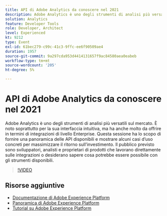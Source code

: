 ```yaml
---
title: API di Adobe Analytics da conoscere nel 2021
description: Adobe Analytics è uno degli strumenti di analisi più versatili sul mercato. È noto soprattutto per la sua interfaccia intuitiva, ma ha anche molto da offrire in termini di integrazioni di livello Enterprise. Questa sessione ha lo scopo di fornire una panoramica delle API disponibili e mostrare alcuni casi d’uso concreti per massimizzare il ritorno sull’investimento. Il pubblico previsto sono sviluppatori, analisti e proprietari di prodotti che lavorano direttamente sulle integrazioni o desiderano sapere cosa potrebbe essere possibile con gli strumenti disponibili.
solution: Analytics
feature: Developer Tools
role: Developer, Architect
level: Experienced
kt: 9212
type: Event
exl-id: 61bec279-c99c-41c3-9ffc-ee6f90509ae4
duration: 1957
source-git-commit: 9a297cda953d4414131657f9ac84580aea0eabeb
workflow-type: tm+mt
source-wordcount: '205'
ht-degree: 5%

---
```


# API di Adobe Analytics da conoscere nel 2021

Adobe Analytics è uno degli strumenti di analisi più versatili sul mercato. È noto soprattutto per la sua interfaccia intuitiva, ma ha anche molto da offrire in termini di integrazioni di livello Enterprise. Questa sessione ha lo scopo di fornire una panoramica delle API disponibili e mostrare alcuni casi d’uso concreti per massimizzare il ritorno sull’investimento. Il pubblico previsto sono sviluppatori, analisti e proprietari di prodotti che lavorano direttamente sulle integrazioni o desiderano sapere cosa potrebbe essere possibile con gli strumenti disponibili.

>[!VIDEO](https://video.tv.adobe.com/v/337576/?quality=12&learn=on&hidetitle=true)

## Risorse aggiuntive

- [Documentazione di Adobe Experience Platform](https://experienceleague.adobe.com/docs/experience-platform.html)
- [Panoramica di Adobe Experience Platform](https://experienceleague.adobe.com/docs/experience-platform/landing/home.html?lang=it)
- [Tutorial su Adobe Experience Platform](https://experienceleague.adobe.com/docs/platform-learn/tutorials/overview.html?lang=it)
